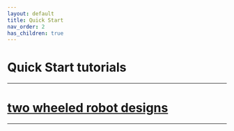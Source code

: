 ```yaml
---
layout: default
title: Quick Start
nav_order: 2
has_children: true
---
```

# Quick Start tutorials
---
# [two wheeled robot designs](quickstartTutorial_1.md)

---